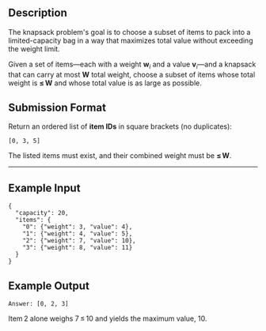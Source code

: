## Description
The knapsack problem's goal is to choose a subset of items to pack into a limited-capacity bag in a way that maximizes total value without exceeding the weight limit.

Given a set of items—each with a weight **w**<sub>*i*</sub> and a value **v**<sub>*i*</sub>—and a knapsack that can carry at most **W** total weight, choose a subset of items whose total weight is **≤ W** and whose total value is as large as possible.

## Submission Format
Return an ordered list of **item IDs** in square brackets (no duplicates):

```
[0, 3, 5]
```

The listed items must exist, and their combined weight must be **≤ W**.

---

## Example Input
```
{
  "capacity": 20,
  "items": {
    "0": {"weight": 3, "value": 4},
    "1": {"weight": 4, "value": 5},
    "2": {"weight": 7, "value": 10},
    "3": {"weight": 8, "value": 11}
  }
}
```

## Example Output
```
Answer: [0, 2, 3]
```
Item 2 alone weighs 7 ≤ 10 and yields the maximum value, 10.
